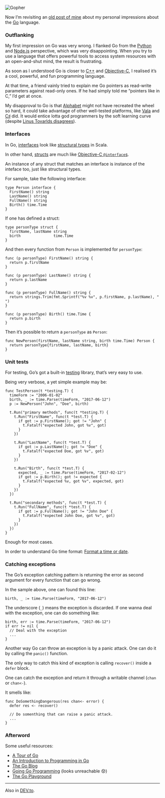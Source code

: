 ![Gopher](//cacilhas.info/img/golang.png)

Now I’m revisiting an [old post of mine](/2017/06/golang.html) about my personal impressions about the [Go](https://golang.org/) language.

### Outflanking

My first impression on Go was very wrong. I flanked Go from the [Python](https://www.python.org/) and [Node.js](https://nodejs.org/) perspective, which was very disappointing. When you try to use a language that offers powerful tools to access system resources with an open-and-shut mind, the result is frustrating.

As soon as I understood Go is closer to [C++](http://www.cplusplus.com/) and [Objective-C](https://www.gnu.org/software/gnustep/resources/documentation/Developer/Base/ProgrammingManual/manual_toc.html), I realised it’s a cool, powerful, and fun programming language.

At that time, a friend vainly tried to explain me Go pointers as read-write parameters against read-only ones. If he had simply told me “pointers like in C,” I’d get at once.

My disapproval to Go is that [Alphabet](https://abc.xyz/) might not have recreated the wheel so hard, it could take advantage of other well-tested platforms, like [Vala](https://wiki.gnome.org/Projects/Vala) and [C♯](https://docs.microsoft.com/en-us/dotnet/csharp/programming-guide/) did. It would entice lotta god programmers by the soft learning curve (despite [Linus Tovarlds disagrees](https://lwn.net/Articles/249460/)).

### Interfaces

In Go, [interfaces](https://www.golang-book.com/books/intro/9) look like [structural types](https://docs.scala-lang.org/style/types.html#structural-types) in Scala.

In other hand, [structs](https://gobyexample.com/structs) are much like [Objective-C `@interface`s](https://developer.apple.com/library/archive/documentation/Cocoa/Conceptual/ProgrammingWithObjectiveC/DefiningClasses/DefiningClasses.html).

An instance of any struct that matches an interface is instance of the inteface too, just like structural types.

For sample, take the following interface:

    type Person interface {
      FirstName() string
      LastName() string
      FullName() string
      Birth() time.Time
    }

If one has defined a struct:

    type personType struct {
      firstName, lastName string
      birth               time.Time
    }

And then every function from `Person` is implemented for `personType`:

    func (p personType) FirstName() string {
      return p.firstName
    }
    
    func (p personType) LastName() string {
      return p.lastName
    }
    
    func (p personType) FullName() string {
      return strings.Trim(fmt.Sprintf("%v %v", p.firstName, p.lastName), " ")
    }
    
    func (p personType) Birth() time.Time {
      return p.birth
    }

Then it’s possible to return a `personType` as `Person`:

    func NewPerson(firstName, lastName string, birth time.Time) Person {
      return personType{firstName, lastName, birth}
    }

### Unit tests

For testing, Go’s got a built-in [testing](https://golang.org/pkg/testing/) library, that’s very easy to use.

Being very verbose, a yet simple example may be:

    func TestPerson(t *testing.T) {
      timeForm := "2006-01-02"
      birth, _ := time.Parse(timeForm, "2017-06-12")
      p := NewPerson("John", "Doe", birth)
    
      t.Run("primary methods", func(t *testing.T) {
        t.Run("FirstName", func(t *test.T) {
          if got := p.FirstName(); got != "John" {
            t.Fatalf("expected John, got %v", got)
          }
        })
    
        t.Run("LastName", func(t *test.T) {
          if got := p.LastName(); got != "Doe" {
            t.Fatalf("expected Doe, got %v", got)
          }
        })
    
        t.Run("Birth", func(t *test.T) {
          expected, _ := time.Parse(timeForm, "2017-02-12")
          if got := p.Birth(); got != expected {
            t.Fatalf("expected %v, got %v", expected, got)
          }
        })
      })
    
      t.Run("secondary methods", func(t *test.T) {
        t.Run("FullName", func(t *test.T) {
          if got := p.FullName(); got != "John Doe" {
            t.Fatalf("expected John Doe, got %v", got)
          }
        })
      })
    }

Enough for most cases.

In order to understand Go time format: [Format a time or date](https://yourbasic.org/golang/format-parse-string-time-date-example/).

### Catching exceptions

The Go’s exception catching pattern is returning the error as second argument for every function that can go wrong.

In the sample above, one can found this line:

    birth, _ := time.Parse(timeForm, "2017-06-12")

The underscore (`_`) means the exception is discarded. If one wanna deal with the exception, one can do something like:

    birth, err := time.Parse(timeForm, "2017-06-12")
    if err != nil {
      // Deal with the exception
      ...
    }

Another way Go can throw an exception is by a panic attack. One can do it by calling the `panic()` function.

The only way to catch this kind of exception is calling `recover()` inside a `defer` block.

One can catch the exception and return it through a writable channel (`chan` or `chan<-`).

It smells like:

    func DoSomethingDangerous(res chan<- error) {
      defer res <- recover()
    
      // Do somenthing that can raise a panic attack.
      ...
    }

### Afterword

Some useful resources:

*   [A Tour of Go](https://tour.golang.org/)
*   [An Introduction to Programming in Go](https://www.golang-book.com/books/intro)
*   [The Go Blog](https://blog.golang.org/)
*   [Going Go Programming](https://www.goinggo.net/) (looks unreachable 😟)
*   [The Go Playground](https://play.golang.org/)

* * *

Also in [DEV.to](https://dev.to/cacilhas/about-go-51c1).